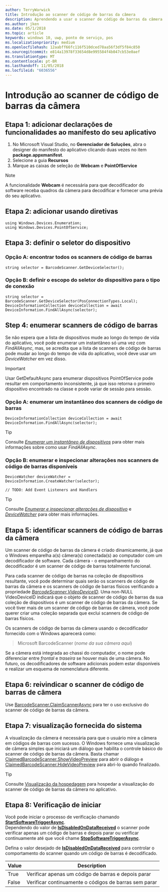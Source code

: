 ```yaml
---
author: TerryWarwick
title: Introdução ao scanner de código de barras da câmera
description: Aprendendo a usar o scanner de código de barras da câmera
ms.author: jken
ms.date: 05/1/2018
ms.topic: article
keywords: windows 10, uwp, ponto de serviço, pos
ms.localizationpriority: medium
ms.openlocfilehash: 12aabff66fc116f510dced78aa56f3df5f84c850
ms.sourcegitcommit: e814a13978f33654d8e995584f4b047cb53e0aef
ms.translationtype: MT
ms.contentlocale: pt-BR
ms.lasthandoff: 11/05/2018
ms.locfileid: "6036556"
---
```

# <a name="getting-started-with-a-camera-barcode-scanner"></a>Introdução ao scanner de código de barras da câmera
## <a name="step-1-add-capability-declarations-to-your-app-manifest"></a>Etapa 1: adicionar declarações de funcionalidades ao manifesto do seu aplicativo
1. No Microsoft Visual Studio, no **Gerenciador de Soluções**, abra o designer do manifesto do aplicativo clicando duas vezes no item **package.appxmanifest**.
2. Selecione a guia **Recursos**
3. Marque as caixas de seleção de **Webcam** e **PointOfService** 

>[!NOTE] 
> A funcionalidade **Webcam** é necessária para que decodificador do software receba quadros da câmera para decodificar e fornecer uma prévia do seu aplicativo.

## <a name="step-2-add-using-directives"></a>Etapa 2: adicionar usando diretivas

```Csharp
using Windows.Devices.Enumeration;
using Windows.Devices.PointOfService;
```
## <a name="step-3-define-your-device-selector"></a>Etapa 3: definir o seletor do dispositivo

### **<a name="option-a-find-all-barcode-scanners"></a>Opção A: encontrar todos os scanners de código de barras**

```Csharp
string selector = BarcodeScanner.GetDeviceSelector();       
```

### **<a name="option-b-scoping-device-selector-to-connection-type"></a>Opção B: definir o escopo do seletor do dispositivo para o tipo de conexão**

```Csharp
string selector = BarcodeScanner.GetDeviceSelector(PosConnectionTypes.Local);
DeviceInformationCollection deviceCollection = await DeviceInformation.FindAllAsync(selector);
```

## <a name="step-4-enumerate-barcode-scanners"></a>Step 4: enumerar scanners de código de barras
Se não espera que a lista de dispositivos mude ao longo do tempo de vida do aplicativo, você pode enumerar um instantâneo só uma vez com *FindAllAsync*, mas, se acredita que a lista de scanners de código de barras pode mudar ao longo do tempo de vida do aplicativo, você deve usar um *DeviceWatcher* em vez disso.  

> [!Important] 
> Usar GetDefaultAsync para enumerar dispositivos PointOfService pode resultar em comportamento inconsistente, já que isso retorna o primeiro dispositivo encontrado na classe e pode variar de sessão para sessão.

### **<a name="option-a-enumerate-a-snapshot-of-barcode-scanners"></a>Opção A: enumerar um instantâneo dos scanners de código de barras**
```Csharp
DeviceInformationCollection deviceCollection = await DeviceInformation.FindAllAsync(selector);
```

> [!TIP]
> Consulte [*Enumerar um instantâneo de dispositivos*](https://docs.microsoft.com/windows/uwp/devices-sensors/enumerate-devices#enumerate-a-snapshot-of-devices) para obter mais informações sobre como usar *FindAllAsync*.

### **<a name="option-b-enumerate-and-watch-for-changes-in-available-barcode-scanners"></a>Opção B: enumerar e inspecionar alterações nos scanners de código de barras disponíveis**
```Csharp
DeviceWatcher deviceWatcher = DeviceInformation.CreateWatcher(selector);

// TODO: Add Event Listeners and Handlers
```
> [!TIP]
> Consulte [*Enumerar e inspecionar alterações de dispositivo*](https://docs.microsoft.com/windows/uwp/devices-sensors/enumerate-devices#enumerate-and-watch-devices) e [*DeviceWatcher*](https://docs.microsoft.com/uwp/api/Windows.Devices.Enumeration.DeviceWatcher) para obter mais informações.

## <a name="step-5-identify-camera-barcode-scanners"></a>Etapa 5: identificar scanners de código de barras da câmera
Um scanner de código de barras da câmera é criado dinamicamente, já que o Windows emparelha a(s) câmera(s) conectada(s) ao computador com um decodificador de software.  Cada câmera - o emparelhamento do decodificador é um scanner de código de barras totalmente funcional.

Para cada scanner de código de barras na coleção de dispositivos resultante, você pode determinar quais serão os scanners de código de barras da câmera e os scanners de código de barras físicos verificando a propriedade [*BarcodeScanner.VideoDeviceID*](https://docs.microsoft.com/uwp/api/windows.devices.pointofservice.barcodescanner.videodeviceid#Windows_Devices_PointOfService_BarcodeScanner_VideoDeviceId).  Uma non-NULL VideoDeviceID indicará que o objeto de scanner de código de barras da sua coleção de dispositivos é um scanner de código de barras da câmera.  Se você tiver mais de um scanner de código de barras de câmera, você pode querer criar uma coleção separada que exclui scanners de código de barras físicos. 

Os scanners de código de barras da câmera usando o decodificador fornecido com o Windows aparecerá como: 

> Microsoft BarcodeScanner (*nome da sua câmera aqui*)

Se a câmera está integrada ao chassi do computador, o nome pode diferenciar entre *frontal* e *traseira* se houver mais de uma câmera.  No futuro, os decodificadores de software adicionais podem estar disponíveis e realizar um esquema de nomenclatura diferente.

## <a name="step-6-claim-the-camera-barcode-scanner"></a>Etapa 6: reivindicar o scanner de código de barras de câmera 
Use [BarcodeScanner.ClaimScannerAsync](https://docs.microsoft.com/uwp/api/windows.devices.pointofservice.barcodescanner.claimscannerasync#Windows_Devices_PointOfService_BarcodeScanner_ClaimScannerAsync) para ter o uso exclusivo do scanner de código de barras da câmera.

## <a name="step-7-system-provided-preview"></a>Etapa 7: visualização fornecida do sistema
A visualização da câmera é necessária para que o usuário mire a câmera em códigos de barras com sucesso.  O Windows fornece uma visualização de câmera simples que iniciará um diálogo que habilita o controle básico do scanner de código de barras da câmera.  Basta chamar [ClaimedBarcodeScanner.ShowVideoPreview](https://docs.microsoft.com/uwp/api/windows.devices.pointofservice.claimedbarcodescanner.showvideopreviewasync) para abrir o diálogo e [ClaimedBarcodeScanner.HideVideoPreview](https://docs.microsoft.com/uwp/api/windows.devices.pointofservice.claimedbarcodescanner.hidevideopreview) para abri-lo quando finalizado.

> [!TIP]
> Consulte [Visualização da hospedagem](pos-camerabarcode-hosting-preview.md) para hospedar a visualização do scanner de código de barras da câmera no aplicativo.

## <a name="step-8-initiate-scan"></a>Etapa 8: Verificação de iniciar 
Você pode iniciar o processo de verificação chamando [**StartSoftwareTriggerAsync**](https://docs.microsoft.com/uwp/api/windows.devices.pointofservice.claimedbarcodescanner.startsoftwaretriggerasync#Windows_Devices_PointOfService_ClaimedBarcodeScanner_StartSoftwareTriggerAsync).  
Dependendo do valor de [**IsDisabledOnDataReceived**](https://docs.microsoft.com/uwp/api/windows.devices.pointofservice.claimedbarcodescanner.isdisabledondatareceived#Windows_Devices_PointOfService_ClaimedBarcodeScanner_IsDisabledOnDataReceived) o scanner pode verificar apenas um código de barras e depois parar ou verificar continuamente até que você chame [**StopSoftwareTriggerAsync**](https://docs.microsoft.com/uwp/api/windows.devices.pointofservice.claimedbarcodescanner.stopsoftwaretriggerasync#Windows_Devices_PointOfService_ClaimedBarcodeScanner_StopSoftwareTriggerAsync).

Defina o valor desejado de [**IsDisabledOnDataReceived**](https://docs.microsoft.com/uwp/api/windows.devices.pointofservice.claimedbarcodescanner.isdisabledondatareceived#Windows_Devices_PointOfService_ClaimedBarcodeScanner_IsDisabledOnDataReceived) para controlar o comportamento do scanner quando um código de barras é decodificado.

| Value | Description |
| ----- | ----------- |
| True   | Verificar apenas um código de barras e depois parar |
| False  | Verificar continuamente o códigos de barras sem parar |